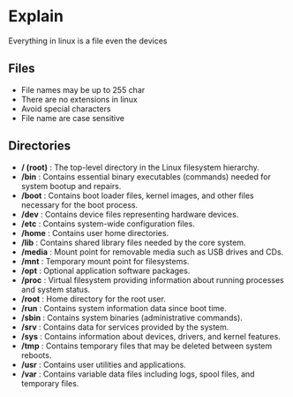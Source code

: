 # Explain

Everything in linux is a file even the devices 

## Files

- File names may be up to 255 char
- There are no extensions in linux
- Avoid special characters
- File name are case sensitive

## Directories

- **/ (root)** : The top-level directory in the Linux filesystem hierarchy.
- **/bin** : Contains essential binary executables (commands) needed for system bootup and repairs.
- **/boot** : Contains boot loader files, kernel images, and other files necessary for the boot process.
- **/dev** : Contains device files representing hardware devices.
- **/etc** : Contains system-wide configuration files.
- **/home** : Contains user home directories.
- **/lib** : Contains shared library files needed by the core system.
- **/media** : Mount point for removable media such as USB drives and CDs.
- **/mnt** : Temporary mount point for filesystems.
- **/opt** : Optional application software packages.
- **/proc** : Virtual filesystem providing information about running processes and system status.
- **/root** : Home directory for the root user.
- **/run** : Contains system information data since boot time.
- **/sbin** : Contains system binaries (administrative commands).
- **/srv** : Contains data for services provided by the system.
- **/sys** : Contains information about devices, drivers, and kernel features.
- **/tmp** : Contains temporary files that may be deleted between system reboots.
- **/usr** : Contains user utilities and applications.
- **/var** : Contains variable data files including logs, spool files, and temporary files.